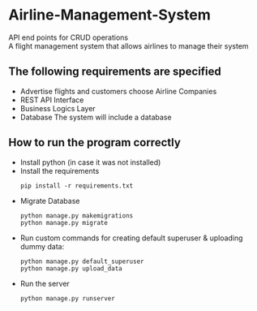 # Airline-Management-System
API end points for CRUD operations  
A flight management system that allows airlines to manage their system

## The following requirements are specified 
- Advertise flights and customers choose Airline Companies 
- REST API Interface
- Business Logics Layer
- Database The system will include a database

## How to run the program correctly 
- Install python (in case it was not installed) 
- Install the requirements  
    ```
    pip install -r requirements.txt
    ```
- Migrate Database
    ```
    python manage.py makemigrations
    python manage.py migrate
    ```
- Run custom commands for creating default superuser & uploading dummy data:
    ```
    python manage.py default_superuser
    python manage.py upload_data
    ```
- Run the server
    ```
    python manage.py runserver
    ```
